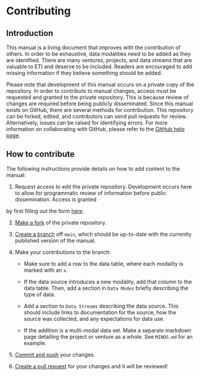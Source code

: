 # Contributing

## Introduction

This manual is a living document that improves with the contribution of others.
In order to be exhaustive, data modalities need to be added as they are
identified. There are many ventures, projects, and data streams that are
valuable to ETI and deserve to be included. Readers are
encouraged to add missing information if they believe something should be added.

Please note that development of this manual occurs on a private copy of the
repository. In order to contribute to manual changes, access must be requested
and granted to the private repository. This is because review of changes are
required before being publicly disseminated. Since this manual exists on GitHub,
there are several methods for contribution. This repository can be forked,
edited, and contributors can send pull requests for review. Alternatively,
issues can be raised for identifying errors. For more information on collaborating
with GitHub, please refer to the
[GitHub help page](https://help.github.com/en/github/collaborating-with-issues-and-pull-requests).

## How to contribute

The following instructions provide details on how to add content to the manual:

1. Request access to edit the private repository. Development occurs here to allow for
programmatic review of information before public dissemination. Access is granted

by first filling out the form [here](https://forms.gle/j6RzKrsrQSTQWFFw6).

2. [Make a fork](https://help.github.com/en/github/getting-started-with-github/fork-a-repo)
of the private repository.

3. [Create a branch](https://github.com/Kunena/Kunena-Forum/wiki/Create-a-new-branch-with-git-and-manage-branches) off `main`, which
should be up-to-date with the currently published version of the manual.

4. Make your contributions to the branch:

    - Make sure to add a row to the data table, where each modality is marked with an `x`.

    - If the data source introduces a new modality, add that column to the data table.
    Then, add a section in `Data Modes` briefly describing the type of data.

    - Add a section to `Data Streams` describing the data source. This should
    include links to documentation for the source, how the source was collected,
    and any expectations for data use.

    - If the addition is a multi-modal data set. Make a separate markdown page
    detailing the project or venture as a whole. See `MINOS.md` for an example.

5. [Commit and push](https://help.github.com/en/github/using-git/pushing-commits-to-a-remote-repository) your changes.

6. [Create a pull request](https://help.github.com/en/github/collaborating-with-issues-and-pull-requests/creating-a-pull-request) for your changes
and it will be reviewed!
